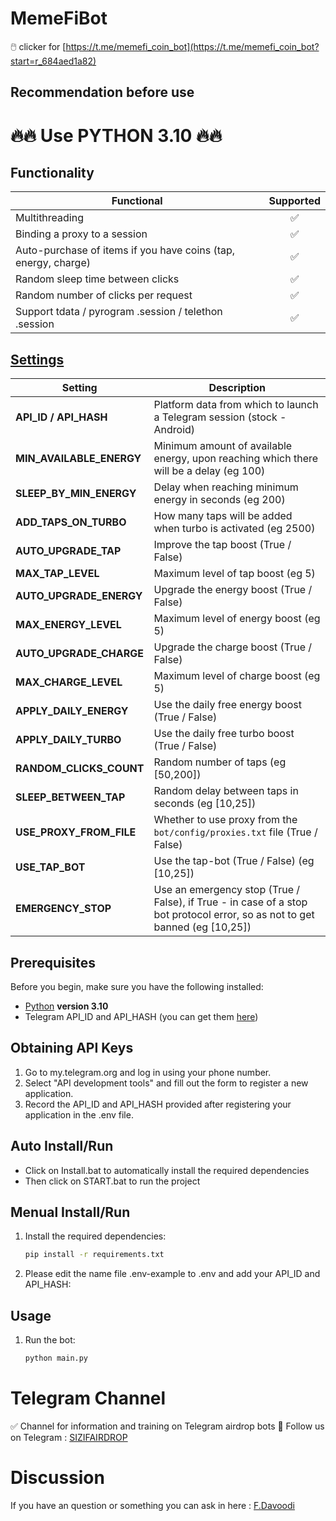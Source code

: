 # MemeFiBot
🖱️ clicker for [https://t.me/memefi_coin_bot](https://t.me/memefi_coin_bot?start=r_684aed1a82)

## Recommendation before use
# 🔥🔥 Use PYTHON 3.10 🔥🔥

## Functionality
| Functional                                                     | Supported |
|----------------------------------------------------------------|:---------:|
| Multithreading                                                 |     ✅     |
| Binding a proxy to a session                                   |     ✅     |
| Auto-purchase of items if you have coins (tap, energy, charge) |     ✅     |
| Random sleep time between clicks                               |     ✅     |
| Random number of clicks per request                            |     ✅     |
| Support tdata / pyrogram .session / telethon .session          |     ✅     |

## [Settings](https://github.com/sizifart/MemeFiBot/.env-example)
| Setting                      | Description                                                                                                            |
|--------------------------|----------------------------------------------------------------------------------------------------------------------------|
| **API_ID / API_HASH**    | Platform data from which to launch a Telegram session (stock - Android)                                                    |
| **MIN_AVAILABLE_ENERGY** | Minimum amount of available energy, upon reaching which there will be a delay (eg 100)                                     |
| **SLEEP_BY_MIN_ENERGY**  | Delay when reaching minimum energy in seconds (eg 200)                                                                     |
| **ADD_TAPS_ON_TURBO**    | How many taps will be added when turbo is activated (eg 2500)                                                              |
| **AUTO_UPGRADE_TAP**     | Improve the tap boost  (True / False)                                                                                      |
| **MAX_TAP_LEVEL**        | Maximum level of tap boost (eg 5)                                                                                          |
| **AUTO_UPGRADE_ENERGY**  | Upgrade the energy boost (True / False)                                                                                    |
| **MAX_ENERGY_LEVEL**     | Maximum level of energy boost (eg 5)                                                                                       |
| **AUTO_UPGRADE_CHARGE**  | Upgrade the charge boost (True / False)                                                                                    |
| **MAX_CHARGE_LEVEL**     | Maximum level of charge boost (eg 5)                                                                                       |
| **APPLY_DAILY_ENERGY**   | Use the daily free energy boost (True / False)                                                                             |
| **APPLY_DAILY_TURBO**    | Use the daily free turbo boost (True / False)                                                                              |
| **RANDOM_CLICKS_COUNT**  | Random number of taps (eg [50,200])                                                                                        |
| **SLEEP_BETWEEN_TAP**    | Random delay between taps in seconds (eg [10,25])                                                                          |
| **USE_PROXY_FROM_FILE**  | Whether to use proxy from the `bot/config/proxies.txt` file (True / False)                                                 |
| **USE_TAP_BOT**          | Use the tap-bot (True / False) (eg [10,25])                                                                                |
| **EMERGENCY_STOP**       | Use an emergency stop (True / False), if True - in case of a stop bot protocol error, so as not to get banned (eg [10,25]) |


## Prerequisites
Before you begin, make sure you have the following installed:
- [Python](https://www.python.org/downloads/) **version 3.10**
- Telegram API_ID and API_HASH (you can get them [here](https://my.telegram.org/auth))

## Obtaining API Keys
1. Go to my.telegram.org and log in using your phone number.
2. Select "API development tools" and fill out the form to register a new application.
3. Record the API_ID and API_HASH provided after registering your application in the .env file.

## Auto Install/Run
- Click on Install.bat to automatically install the required dependencies 
- Then click on START.bat to run the project

## Menual Install/Run
1. Install the required dependencies:
   ```bash
   pip install -r requirements.txt
   ```
2. Please edit the name file .env-example to .env and add your API_ID and API_HASH:
   
## Usage
1. Run the bot:
   ```bash
   python main.py
   ```
 
# Telegram Channel

✅ Channel for information and training on Telegram airdrop bots 🔷 Follow us on Telegram : [SIZIFAIRDROP](https://t.me/sizifairdrop)
   
# Discussion

If you have an question or something you can ask in here : [F.Davoodi](https://t.me/sizifart)

